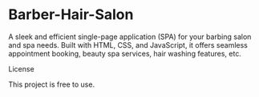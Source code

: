 # Barber-Hair-Salon

A sleek and efficient single-page application (SPA) for your barbing salon and spa needs. Built with HTML, CSS, and JavaScript, it offers seamless appointment booking, beauty spa services, hair washing features, etc.

License

This project is free to use.
